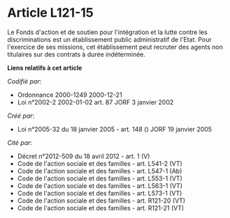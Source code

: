 # Article L121-15

Le Fonds d'action et de soutien pour l'intégration et la lutte contre les discriminations est un établissement public
administratif de l'Etat. Pour l'exercice de ses missions, cet établissement peut recruter des agents non titulaires sur des
contrats à durée indéterminée.

**Liens relatifs à cet article**

_Codifié par_:

  - Ordonnance 2000-1249 2000-12-21
  - Loi n°2002-2 2002-01-02 art. 87 JORF 3 janvier 2002

_Créé par_:

  - Loi n°2005-32 du 18 janvier 2005 - art. 148 () JORF 19 janvier 2005

_Cité par_:

  - Décret n°2012-509 du 18 avril 2012 - art. 1 (V)
  - Code de l'action sociale et des familles - art. L541-2 (VT)
  - Code de l'action sociale et des familles - art. L547-1 (Ab)
  - Code de l'action sociale et des familles - art. L553-1 (VT)
  - Code de l'action sociale et des familles - art. L563-1 (VT)
  - Code de l'action sociale et des familles - art. L573-1 (VT)
  - Code de l'action sociale et des familles - art. R121-20 (VT)
  - Code de l'action sociale et des familles - art. R121-21 (VT)
